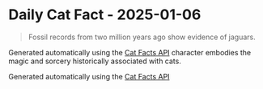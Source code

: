 # Daily Cat Fact - 2025-01-06

> Fossil records from two million years ago show evidence of jaguars.

Generated automatically using the [Cat Facts API](https://catfact.ninja)
 character embodies the magic and sorcery historically associated with cats.

Generated automatically using the [Cat Facts API](https://catfact.ninja)
